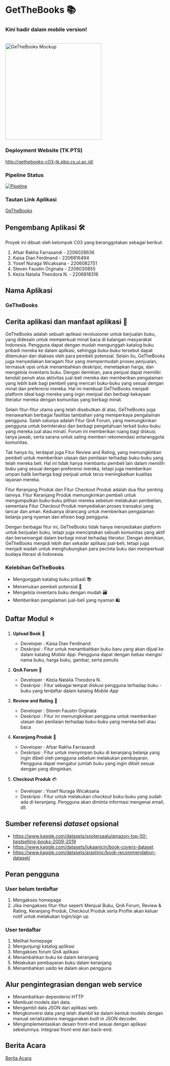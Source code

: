 # GetTheBooks 📚

### Kini hadir dalam mobile version!

<br>

<img src="https://github.com/PBP-C03/main-project/assets/122893320/1a43097d-ed39-435c-a419-36cfd97c048d" width="300" alt="GeTheBooks Mockup">

### Deployment Website (TK PTS)
http://gethebooks-c03-tk.pbp.cs.ui.ac.id/

### Pipeline Status
[![Pipeline](https://build.appcenter.ms/v0.1/apps/216f9df2-2104-4d8b-bdd6-6d6a01753a6c/branches/main/badge)](https://build.appcenter.ms/v0.1/apps/216f9df2-2104-4d8b-bdd6-6d6a01753a6c/branches/main/badge)

### Tautan Link Aplikasi
[GeTheBooks]([LINK])


## Pengembang Aplikasi 🛠️
Proyek ini dibuat oleh kelompok C03 yang beranggotakan sebagai berikut:
1. Afsar Rakha Farrasandi - 2206028636
2. Kaisa Dian Ferdinand - 2206816494
3. Yosef Nuraga Wicaksana - 2206082751
4. Steven Faustin Orginata - 2206030855
5. Kezia Natalia Theodora N. - 2206818316

## Nama Aplikasi

### GeTheBooks

## Cerita aplikasi dan manfaat aplikasi 📖
GeTheBooks adalah sebuah aplikasi revolusioner untuk berjualan buku, yang didesain untuk memperkuat minat baca di kalangan masyarakat Indonesia. Pengguna dapat dengan mudah mengunggah katalog buku pribadi mereka ke dalam aplikasi, sehingga buku-buku tersebut dapat ditemukan dan diakses oleh para pembeli potensial. Selain itu, GeTheBooks juga menyediakan beragam fitur yang mempermudah proses penjualan, termasuk opsi untuk menambahkan deskripsi, menetapkan harga, dan mengelola inventaris buku. Dengan demikian, para penjual dapat memiliki kendali penuh atas aktivitas jual-beli mereka dan memberikan pengalaman yang lebih baik bagi pembeli yang mencari buku-buku yang sesuai dengan minat dan preferensi mereka. Hal ini membuat GeTheBooks menjadi platform ideal bagi mereka yang ingin menjual dan berbagi kekayaan literatur mereka dengan komunitas yang berbagi minat.

Selain fitur-fitur utama yang telah disebutkan di atas, GeTheBooks juga menawarkan berbagai fasilitas tambahan yang memperkaya pengalaman pengguna. Salah satunya adalah Fitur QnA Forum, yang memungkinkan pengguna untuk berinteraksi dan berbagi pengetahuan terkait buku-buku yang mereka jual atau minati. Forum ini memberikan ruang bagi diskusi, tanya jawab, serta sarana untuk saling memberi rekomendasi antaranggota komunitas.

Tak hanya itu, terdapat juga Fitur Review and Rating, yang memungkinkan pembeli untuk memberikan ulasan dan penilaian terhadap buku-buku yang telah mereka beli. Hal ini tidak hanya membantu pembeli lain dalam memilih buku yang sesuai dengan preferensi mereka, tetapi juga memberikan umpan balik berharga bagi penjual untuk terus meningkatkan kualitas layanan mereka.

Fitur Keranjang Produk dan Fitur Checkout Produk adalah dua fitur penting lainnya. Fitur Keranjang Produk memungkinkan pembeli untuk mengumpulkan buku-buku pilihan mereka sebelum melakukan pembelian, sementara Fitur Checkout Produk menyediakan proses transaksi yang lancar dan aman. Keduanya dirancang untuk memberikan pengalaman belanja yang nyaman dan efisien bagi pengguna.

Dengan berbagai fitur ini, GeTheBooks tidak hanya menyediakan platform untuk berjualan buku, tetapi juga menciptakan sebuah komunitas yang aktif dan bersemangat dalam berbagi minat terhadap literatur. Dengan demikian, GeTheBooks menjadi lebih dari sekadar aplikasi jual-beli, tetapi juga menjadi wadah untuk menghubungkan para pecinta buku dan memperkuat budaya literasi di Indonesia.

### Kelebihan GeTheBooks

- Mengunggah katalog buku pribadi 📚
- Menemukan pembeli potensial 👥
- Mengelola inventaris buku dengan mudah 🗃️
- Memberikan pengalaman jual-beli yang nyaman 🛍️


## Daftar Modul ⭐
1. **Upload Book** 📖
    - Developer : Kaisa Dian Ferdinand
    - Deskripsi : Fitur untuk menambahkan buku baru yang akan dijual ke dalam katalog *Mobile App*. Pengguna dapat dengan bebas mengisi nama buku, harga buku, gambar, serta penulis


2. **QnA Forum** 💬
    - Developer : Kezia Natalia Theodora N.
    - Deskripsi : Fitur sebagai tempat diskusi pengguna terhadap buku - buku yang terdaftar dalam katalog *Mobile App*

3. **Review and Rating** 🌟
    - Developer : Steven Faustin Orginata
    - Deskripsi : Fitur ini memungkinkan pengguna untuk memberikan ulasan dan penilaian terhadap buku-buku yang mereka beli atau baca

4. **Keranjang Produk** 🛒
    - Developer : Afsar Rakha Farrasandi
    - Deskripsi :  Fitur untuk menyimpan buku di keranjang belanja yang ingin dibeli oleh pengguna sebelum melakukan pembayaran. Pengguna dapat mengatur jumlah buku yang ingin dibeli sesuai dengan yang diinginkan.

5. **Checkout Produk** 💳
    - Developer : Yosef Nuraga Wicaksana
    - Deskripsi : Fitur untuk melakukan *checkout* buku-buku yang sudah ada di keranjang. Pengguna akan diminta informasi mengenai email, dll.


## Sumber referensi *dataset* opsional
- https://www.kaggle.com/datasets/sootersaalu/amazon-top-50-bestselling-books-2009-2019
- https://www.kaggle.com/datasets/lukaanicin/book-covers-dataset
- https://www.kaggle.com/datasets/arashnic/book-recommendation-dataset/


## Peran pengguna
### User belum terdaftar
1. Mengakses homepage
2. Jika mengakses fitur-fitur seperti Menjual Buku, QnA Forum, Review & Rating, Keranjang Produk, Checkout Produk serta Profile akan keluar notif untuk melakukan login/sign up
      

### User terdaftar
1. Melihat homepage
2. Mengunjungi katalog aplikasi
2. Mengakses forum QnA aplikasi
3. Menambahkan buku ke dalam keranjang
4. Melakukan pembayaran buku dalam keranjang
5. Menambahkan saldo ke dalam akun pengguna

## Alur pengintegrasian dengan web service

- Menambahkan dependensi HTTP
- Membuat models dari data.
- Mengambil data JSON dari aplikasi web.
- Mengkonversi data yang telah diambil ke dalam bentuk models dengan manual serializations menggunakan built in JSON decoder.
- Mengimplementasikan desain front-end sesuai dengan aplikasi sebelumnya.
Integrasi front-end dan back-end.

## Berita Acara
[Berita Acara](https://docs.google.com/spreadsheets/d/1l3SVQlrwXRMFPmH6XVyqReK40lICL3elLnwczUgSlMg/edit?usp=sharing)